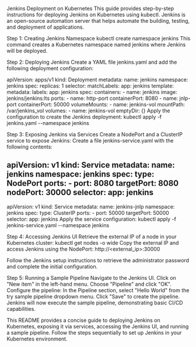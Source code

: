 Jenkins Deployment on Kubernetes
This guide provides step-by-step instructions for deploying Jenkins on Kubernetes using kubectl. Jenkins is an open-source automation server that helps automate the building, testing, and deployment of applications.

Step 1: Creating Jenkins Namespace
kubectl create namespace jenkins
This command creates a Kubernetes namespace named jenkins where Jenkins will be deployed.

Step 2: Deploying Jenkins
Create a YAML file jenkins.yaml and add the following deployment configuration:

apiVersion: apps/v1
kind: Deployment
metadata:
  name: jenkins
  namespace: jenkins
spec:
  replicas: 1
  selector:
    matchLabels:
      app: jenkins
  template:
    metadata:
      labels:
        app: jenkins
    spec:
      containers:
      - name: jenkins
        image: jenkins/jenkins:lts
        ports:
          - name: http-port
            containerPort: 8080
          - name: jnlp-port
            containerPort: 50000
        volumeMounts:
          - name: jenkins-vol
            mountPath: /var/jenkins_vol
      volumes:
        - name: jenkins-vol
          emptyDir: {}
Apply the configuration to create the Jenkins deployment:
kubectl apply -f jenkins.yaml --namespace jenkins

Step 3: Exposing Jenkins via Services
Create a NodePort and a ClusterIP service to expose Jenkins:
Create a file jenkins-service.yaml with the following contents:

apiVersion: v1
kind: Service
metadata:
  name: jenkins
  namespace: jenkins
spec:
  type: NodePort
  ports:
    - port: 8080
      targetPort: 8080
      nodePort: 30000
  selector:
    app: jenkins
---
apiVersion: v1
kind: Service
metadata:
  name: jenkins-jnlp
  namespace: jenkins
spec:
  type: ClusterIP
  ports:
    - port: 50000
      targetPort: 50000
  selector:
    app: jenkins
Apply the service configuration:
kubectl apply -f jenkins-service.yaml --namespace jenkins

Step 4: Accessing Jenkins UI
Retrieve the external IP of a node in your Kubernetes cluster:
kubectl get nodes -o wide
Copy the external IP and access Jenkins using the NodePort:
http://<external_ip>:30000

Follow the Jenkins setup instructions to retrieve the administrator password and complete the initial configuration.

Step 5: Running a Sample Pipeline
Navigate to the Jenkins UI.
Click on "New item" in the left-hand menu.
Choose "Pipeline" and click "OK".
Configure the pipeline:
In the Pipeline section, select "Hello World" from the try sample pipeline dropdown menu.
Click "Save" to create the pipeline.
Jenkins will now execute the sample pipeline, demonstrating basic CI/CD capabilities.

This README provides a concise guide to deploying Jenkins on Kubernetes, exposing it via services, accessing the Jenkins UI, and running a sample pipeline. Follow the steps sequentially to set up Jenkins in your Kubernetes environment.